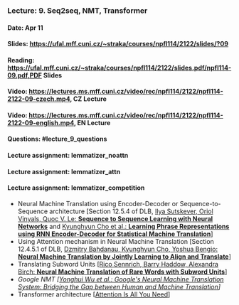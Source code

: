 ### Lecture: 9. Seq2seq, NMT, Transformer
#### Date: Apr 11
#### Slides: https://ufal.mff.cuni.cz/~straka/courses/npfl114/2122/slides/?09
#### Reading: https://ufal.mff.cuni.cz/~straka/courses/npfl114/2122/slides.pdf/npfl114-09.pdf,PDF Slides
#### Video: https://lectures.ms.mff.cuni.cz/video/rec/npfl114/2122/npfl114-2122-09-czech.mp4, CZ Lecture
#### Video: https://lectures.ms.mff.cuni.cz/video/rec/npfl114/2122/npfl114-2122-09-english.mp4, EN Lecture
#### Questions: #lecture_9_questions
#### Lecture assignment: lemmatizer_noattn
#### Lecture assignment: lemmatizer_attn
#### Lecture assignment: lemmatizer_competition

- Neural Machine Translation using Encoder-Decoder or Sequence-to-Sequence architecture [Section 12.5.4 of DLB, [Ilya Sutskever, Oriol Vinyals, Quoc V. Le: **Sequence to Sequence Learning with Neural Networks**](https://arxiv.org/abs/1409.3215) and [Kyunghyun Cho et al.: **Learning Phrase Representations using RNN Encoder-Decoder for Statistical Machine Translation**](https://arxiv.org/abs/1406.1078)]
- Using Attention mechanism in Neural Machine Translation [Section 12.4.5.1 of DLB, [Dzmitry Bahdanau, Kyunghyun Cho, Yoshua Bengio: **Neural Machine Translation by Jointly Learning to Align and Translate**](https://arxiv.org/abs/1409.0473)]
- Translating Subword Units [[Rico Sennrich, Barry Haddow, Alexandra Birch: **Neural Machine Translation of Rare Words with Subword Units**](https://arxiv.org/abs/1508.07909)]
- _Google NMT [[Yonghui Wu et al.: Google's Neural Machine Translation System: Bridging the Gap between Human and Machine Translation](https://arxiv.org/abs/1609.08144)]_
- Transformer architecture [[Attention Is All You Need](https://arxiv.org/abs/1706.03762)]
